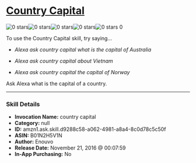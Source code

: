 # [Country Capital](http://alexa.amazon.com/#skills/amzn1.ask.skill.d9288c58-a062-4981-a8a4-8c0d78c5c50f)
![0 stars](../../images/ic_star_border_black_18dp_1x.png)![0 stars](../../images/ic_star_border_black_18dp_1x.png)![0 stars](../../images/ic_star_border_black_18dp_1x.png)![0 stars](../../images/ic_star_border_black_18dp_1x.png)![0 stars](../../images/ic_star_border_black_18dp_1x.png) 0

To use the Country Capital skill, try saying...

* *Alexa ask country capital what is the capital of Australia*

* *Alexa ask country capital about Vietnam*

* *Alexa ask country capital the capital of Norway*

Ask Alexa what is the capital of a country.

***

### Skill Details

* **Invocation Name:** country capital
* **Category:** null
* **ID:** amzn1.ask.skill.d9288c58-a062-4981-a8a4-8c0d78c5c50f
* **ASIN:** B01N2H5V1N
* **Author:** Enouvo
* **Release Date:** November 21, 2016 @ 00:07:59
* **In-App Purchasing:** No
